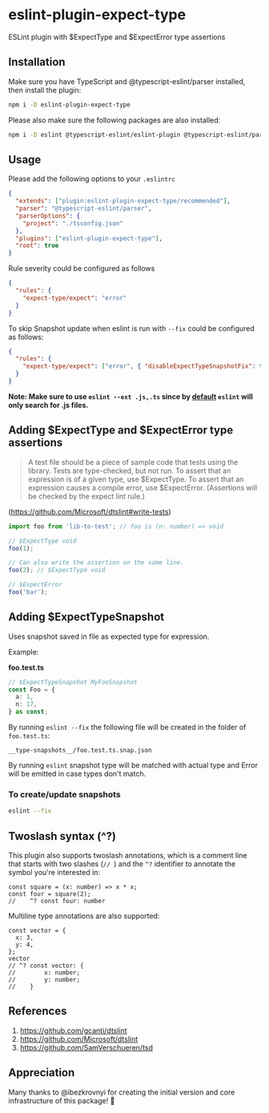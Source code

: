 # eslint-plugin-expect-type

ESLint plugin with $ExpectType and $ExpectError type assertions

## Installation

Make sure you have TypeScript and @typescript-eslint/parser installed, then install the plugin:

```sh
npm i -D eslint-plugin-expect-type
```

Please also make sure the following packages are also installed:

```sh
npm i -D eslint @typescript-eslint/eslint-plugin @typescript-eslint/parser
```

## Usage

Please add the following options to your `.eslintrc`

```json
{
  "extends": ["plugin:eslint-plugin-expect-type/recommended"],
  "parser": "@typescript-eslint/parser",
  "parserOptions": {
    "project": "./tsconfig.json"
  },
  "plugins": ["eslint-plugin-expect-type"],
  "root": true
}
```

Rule severity could be configured as follows

```json
{
  "rules": {
    "expect-type/expect": "error"
  }
}
```

To skip Snapshot update when eslint is run with `--fix` could be configured as follows:

```json
{
  "rules": {
    "expect-type/expect": ["error", { "disableExpectTypeSnapshotFix": true }]
  }
}
```

**Note: Make sure to use `eslint --ext .js,.ts` since by [default](https://eslint.org/docs/user-guide/command-line-interface#--ext) `eslint` will only search for .js files.**

## Adding $ExpectType and $ExpectError type assertions

> A test file should be a piece of sample code that tests using the library. Tests are type-checked, but not run. To assert that an expression is of a given type, use $ExpectType. To assert that an expression causes a compile error, use $ExpectError. (Assertions will be checked by the expect lint rule.)

(https://github.com/Microsoft/dtslint#write-tests)

```ts
import foo from 'lib-to-test'; // foo is (n: number) => void

// $ExpectType void
foo(1);

// Can also write the assertion on the same line.
foo(2); // $ExpectType void

// $ExpectError
foo('bar');
```

## Adding \$ExpectTypeSnapshot

Uses snapshot saved in file as expected type for expression.

Example:

**foo.test.ts**

```ts
// $ExpectTypeSnapshot MyFooSnapshot
const Foo = {
  a: 1,
  n: 17,
} as const;
```

By running `eslint --fix` the following file will be created in the folder of `foo.test.ts`:

```plaintext
__type-snapshots__/foo.test.ts.snap.json
```

By running `eslint` snapshot type will be matched with actual type and Error will be emitted in case types don't match.

### To create/update snapshots

```sh
eslint --fix
```

## Twoslash syntax (^?)

This plugin also supports twoslash annotations, which is a comment line that starts with two slashes (`// `) and the `^?` identifier to annotate the symbol you're interested in:

```
const square = (x: number) => x * x;
const four = square(2);
//    ^? const four: number
```

Multiline type annotations are also supported:

```
const vector = {
  x: 3,
  y: 4,
};
vector
// ^? const vector: {
//        x: number;
//        y: number;
//    }
```

## References

1. https://github.com/gcanti/dtslint
2. https://github.com/Microsoft/dtslint
3. https://github.com/SamVerschueren/tsd

## Appreciation

Many thanks to @ibezkrovnyi for creating the initial version and core infrastructure of this package! 💖
